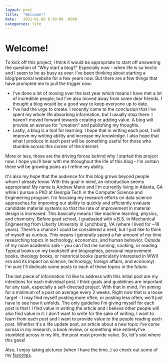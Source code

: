 ```yaml
---
layout: post
title:  "Welcome!"
date:   2021-01-06 6:30:00 -0500
categories: life
---
```


# Welcome! 

To kick off this project, I think it would be appropriate to start off answering the question of “Why start a blog?” Especially now - when life is so hectic and I seem to be as busy as ever. I’ve been thinking about starting a blog/personal website for a few years now. But there are a few things that have prompted me to pull the trigger now:

* I've done a lot of moving over the last year which means I have met a lot of incredible people, but I’ve also moved away from some dear friends. I thought a blog would be a good way to keep everyone up to date.
* I've had the urge to create. I recently came to the conclusion that I've spent my whole life absorbing information, but I usually stop there. I haven’t moved forward towards creating or adding value. A blog will provide an avenue for "creation" and publishing my thoughts.
* Lastly, a blog is a tool for learning. I hope that in writing each post, I will improve my writing ability and increase my knowledge. I also hope that what I produce in each post will be something useful for those who stumble across this corner of the internet.

More or less, those are the driving forces behind why I started this project now. I hope you'll bear with me throughout the life of this blog - I’m certain there will be growing pains as I refine my ability.

It's also my hope that the audience for this blog grows beyond people whom I already know. With this goal in mind, an introduction seems appropriate! My name is Andrew Mann and I'm currently living in Atlanta, GA while I pursue a PhD at Georgia Tech in the Computer Science and Engineering program. I’m focusing my research efforts on data science approaches for improving our ability to quickly and efficiently evaluate candidate material systems so that the rate of improvement in material design is increased. This basically means I like machine learning, physics, and chemistry. Before grad school, I graduated with a B.S. in Mechanical Engineering from Liberty University in Lynchburg, VA (where I lived for ~16 years). There’s a chance I could be considered a nerd, but I just like to think of myself as curious. This means I generally spend a fair amount of my time researching topics in technology, economics, and human behavior. Outside of my more academic side - you can find me running, cooking, or reading. Typical books on my bookshelf are biographies, personal improvement books, theology books, or historical books (particularly interested in WWII era and its impact on science, technology, foreign affairs, and economy). I'm sure I'll dedicate some posts to each of these topics in the future.

The last piece of information I'd like to address with this initial post are my intentions for each individual post. I think goals and guidelines are important for any task, especially a self-directed project. With that in mind, I'm aiming for a minimum of a post on average every 2 weeks. Right now that is a loose target - I may find myself posting more often, or posting less often, we'll just have to see how it unfolds. The only guideline I'm giving myself for each post is that I I find value in writing the article and I believe other people will also find value in it. I don't want to write for the sake of writing. I want to learn from each post and I want to provide value to the people reading each post. Whether it's a life update post, an article about a new topic I've come across in my research, a book review, or something else entirelyI've stumbled across in my life, the post must provide value. So, let's see where this goes!

Also, I enjoy taking pictures (when I have the time..) so check out some of my [favorites](https://andy-mann.github.io/pictures/).
